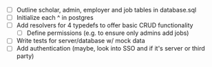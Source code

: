 - [ ] Outline scholar, admin, employer and job tables in database.sql
- [ ] Initialize each ^ in postgres
- [ ] Add resolvers for 4 typedefs to offer basic CRUD functionality
    - [ ] Define permissions (e.g. to ensure only admins add jobs)
- [ ] Write tests for server/database w/ mock data
- [ ] Add authentication (maybe, look into SSO and if it's server or third party)